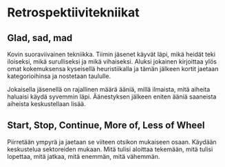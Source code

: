 # Retrospektiivitekniikat

## Glad, sad, mad

Kovin suoraviivainen tekniikka. Tiimin jäsenet käyvät läpi, mikä heidät teki iloiseksi, mikä surulliseksi ja mikä vihaiseksi. Aluksi jokainen kirjoittaa ylös omat kokemuksensa kyseisellä heuristiikalla ja tämän jälkeen kortit jaetaan kategorioihinsa ja nostetaan taululle.

Jokaisella jäsenellä on rajallinen määrä ääniä, millä ilmaista, mitä aiheita haluaisi käydä syvemmin läpi. Äänestyksen jälkeen eniten ääniä saaneista aiheista keskustellaan lisää.

## Start, Stop, Continue, More of, Less of Wheel

Piirretään ympyrä ja jaetaan se viiteen otsikon mukaiseen osaan. Käydään keskustelua sektoreiden mukaan. Mitä tulisi aloittaa tekemään, mitä tulisi lopettaa, mitä jatkaa, mitä enemmän, mitä vähemmän. 
